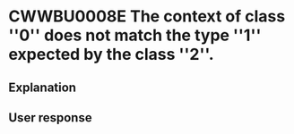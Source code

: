 # CWWBU0008E The context of class ''0'' does not match the type ''1'' expected by the class ''2''.

## Explanation

## User response